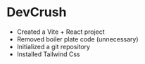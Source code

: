 # DevCrush 

- Created a Vite + React project
- Removed boiler plate code (unnecessary)
- Initialized a git repository
- Installed Tailwind Css
